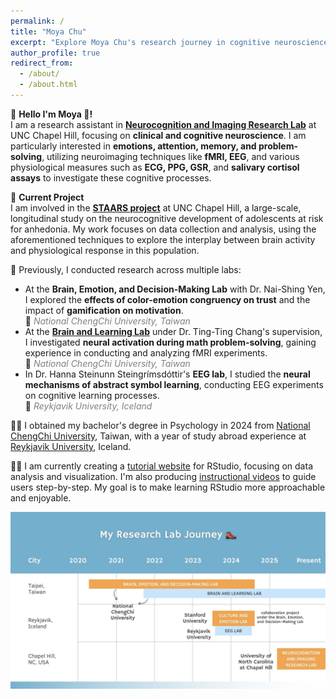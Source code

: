 ```yaml
---
permalink: /
title: "Moya Chu"
excerpt: "Explore Moya Chu's research journey in cognitive neuroscience, using fMRI, EEG, and physiological data to study emotions, memory, problem-solving, depression, anxiety, and many more."
author_profile: true
redirect_from: 
  - /about/
  - /about.html
---
```


🧠 **Hello I'm Moya 🦦!**  
I am a research assistant in [**Neurocognition and Imaging Research Lab**](https://nirl.web.unc.edu/) at UNC Chapel Hill, focusing on **clinical and cognitive neuroscience**. I am particularly interested in **emotions, attention, memory, and problem-solving**, utilizing neuroimaging techniques like **fMRI, EEG**, and various physiological measures such as **ECG, PPG, GSR**, and **salivary cortisol assays** to investigate these cognitive processes. 

🧠 **Current Project**  
I am involved in the [**STAARS project**](https://nirl.web.unc.edu/staars/) at UNC Chapel Hill, a large-scale, longitudinal study on the neurocognitive development of adolescents at risk for anhedonia. My work focuses on data collection and analysis, using the aforementioned techniques to explore the interplay between brain activity and physiological response in this population. 

🧠 Previously, I conducted research across multiple labs:
- At the **Brain, Emotion, and Decision-Making Lab** with Dr. Nai-Shing Yen, I explored the **effects of color-emotion congruency on trust** and the impact of **gamification on motivation**.  
  📍 *<span style="color:gray;">National ChengChi University, Taiwan</span>*
- At the [**Brain and Learning Lab**](https://bnlnccu.wixsite.com/bnlnccu/home) under Dr. Ting-Ting Chang's supervision, I investigated **neural activation during math problem-solving**, gaining experience in conducting and analyzing fMRI experiments.   
  📍 *<span style="color:gray;">National ChengChi University, Taiwan</span>*
- In Dr. Hanna Steinunn Steingrímsdóttir's **EEG lab**, I studied the **neural mechanisms of abstract symbol learning**, conducting EEG experiments on cognitive learning processes.   
  📍 *<span style="color:gray;">Reykjavik University, Iceland</span>*


👩‍🎓 I obtained my bachelor's degree in Psychology in 2024 from [National ChengChi University](https://www.nccu.edu.tw/index.php?Lang=en), Taiwan, with a year of study abroad experience at [Reykjavik University](https://en.ru.is/), Iceland. 

🧝‍♀️ I am currently creating a [tutorial website](https://cocoyamo.github.io/R_tutorials/) for RStudio, focusing on data analysis and visualization. I'm also producing [instructional videos](https://www.youtube.com/playlist?list=PLrnPgbLdSy7czQs7mrJNR9XQxH75OjvcU) to guide users step-by-step. My goal is to make learning RStudio more approachable and enjoyable.

<img align="bottom" src='/images/my research lab journey.jpg' alt="Moya Chu Research Lab Journey">
